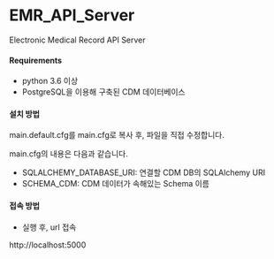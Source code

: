 # EMR_API_Server
Electronic Medical Record API Server

#### Requirements
* python 3.6 이상
* PostgreSQL을 이용해 구축된 CDM 데이터베이스

#### 설치 방법

main.default.cfg를 main.cfg로 복사 후, 파일을 직접 수정합니다.

main.cfg의 내용은 다음과 같습니다.

* SQLALCHEMY_DATABASE_URI: 연결할 CDM DB의 SQLAlchemy URI
* SCHEMA_CDM: CDM 데이터가 속해있는 Schema 이름

#### 접속 방법

* 실행 후, url 접속

http://localhost:5000
